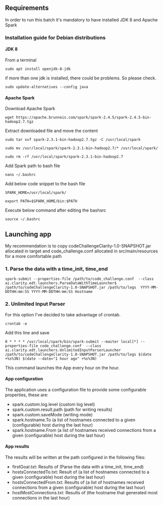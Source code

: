 ## Requirements

In order to run this batch it's mandatory to have installed JDK 8 and Apache Spark

### Installation guide for Debian distributions

#### JDK 8
From a terminal 

`sudo apt install openjdk-8-jdk`

if more than one jdk is installed, there could be problems. So please check.

`sudo update-alternatives --config java`

#### Apache Spark

Download Apache Spark

`wget https://apache.brunneis.com/spark/spark-2.4.5/spark-2.4.5-bin-hadoop2.7.tgz`

Extract downloaded file and move the content

`sudo tar xvf spark-2.3.1-bin-hadoop2.7.tgz -C /usr/local/spark`

`sudo mv /usr/local/spark/spark-2.3.1-bin-hadoop2.7/* /usr/local/spark/`

`sudo rm -rf /usr/local/spark/spark-2.3.1-bin-hadoop2.7`

Add Spark path to bash file

`nano ~/.bashrc`

Add below code snippet to the bash file

`SPARK_HOME=/usr/local/spark/`

`export PATH=$SPARK_HOME/bin:$PATH`

Execute below command after editing the bashsrc

`source ~/.bashrc`

## Launching app

My recommendation is to copy codeChallengeClarity-1.0-SNAPSHOT.jar allocated in target 
and code_challenge.conf allocated in src/main/resources for a more comfortable path
 
### 1. Parse the data with a time_init, time_end

`spark-submit --properties-file /path/to/code_challenge.conf 
--class ai.clarity.edt.launchers.ParseDataWithTimeLauncher$ 
/path/to/codeChallengeClarity-1.0-SNAPSHOT.jar /path/to/logs 
YYYY-MM-DDTHH:mm:SS YYYY-MM-DDTHH:mm:SS Hostname`

### 2. Unlimited Input Parser

For this option I've decided to take advantage of crontab.

`crontab -e`

Add this line and save

`0 * * * * /usr/local/spark/bin/spark-submit --master local[*] --properties-file code_challenge.conf 
--class ai.clarity.edt.launchers.UnlimitedInputParserLauncher /path/to/codeChallengeClarity-1.0-SNAPSHOT.jar
 /path/to/logs $(date +%s%3N) $(date --date="1 hour ago" +%s%3N)`
 
This command launches the App every hour on the hour.
 
#### App configuration
 
The application uses a configuration file to provide some configurable properties, these are:

<ul>
<li>spark.custom.log.level (custom log level) </li>
<li>spark.custom.result.path (path for writing results) </li>
<li>spark.custom.saveMode (writing mode) </li>
<li>spark.hostname.To (a list of hostnames connected to a given (configurable) host during the last hour) </li>
<li>spark.hostname.From (a list of hostnames received connections from a given (configurable) host during the last hour) </li>
</ul>

#### App results

The results will be written at the path configured in the following files:

<ul>
<li>firstGoal.txt: Results of (Parse the data with a time_init, time_end)</li>
<li>hostsConnectedTo.txt: Result of (a list of hostnames connected to a given (configurable) host during the last hour)</li>
<li>hostsConnectedFrom.txt: Results of (a list of hostnames received connections from a given (configurable) host during the last hour)</li>
<li>hostMostConnections.txt: Results of (the hostname that generated most connections in the last hour) </li>
</ul>
